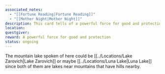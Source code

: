 ```yaml
---
associated_notes:
  - "[[Fortune Reading|Fortune Reading]]"
  - "[[Mother Night|Mother Night]]"
description: This card tells of a powerful force for good and protection, a holy symbol of great hope…… Look for a den of wolves in the hills overlooking  a mountain lake. The treasure belongs to Mother Night.
location: 
questgiver: 
reward: A powerful force for good and protection
status: ongoing
---
```

The mountain lake spoken of here could be [[../Locations/Lake Zarovich|Lake Zarovich]] or maybe [[../Locations/Luna Lake|Luna Lake]] since both of them are lakes near mountains that have hills nearby.
